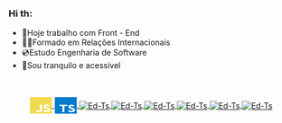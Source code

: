 ### Hi th:
- 🔭Hoje trabalho com Front - End
- 👨‍🎓Formado em Relações Internacionais
- 💿Estudo Engenharia de Software  
- 💪Sou tranquilo e acessível

<div align="center">
  <a href="https://github.com/Ed Mangilli>
  
</div>
Pe<div style="display: inline_block"><br>

<div align="center">
  <a href="https://github.com/Ed Mangilli">
</div>


  <div style="display: inline_block"><br>  
  <img align="center" alt="Ed-Js" height="30" width="40" src="https://raw.githubusercontent.com/devicons/devicon/master/icons/javascript/javascript-plain.svg">
  
  

  <img align="center" alt="Ed-Ts" height="30" width="40" src="https://raw.githubusercontent.com/devicons/devicon/master/icons/typescript/typescript-plain.svg">
  
  

  <img align="center" alt="Ed-Ts" height="30" width="40" src="https://img.shields.io/badge/Gmail-D14836?style=for-the-badge&logo=gmail&logoColor=white">
  
  
 
  <img align="center" alt="Ed-Ts" height="30" width="40" src="https://img.shields.io/badge/GroupMe-00AFF0?style=for-the-badge&logo=groupme&logoColor=white">
  
  

  <img align="center" alt="Ed-Ts" height="30" width="40" src="https://img.shields.io/badge/icq_new-black?style=for-the-badge&logo=icq&logolColor=42F425">
  
  

  <img align="center" alt="Ed-Ts" height="30" width="40" src="https://img.shields.io/badge/Signal-%23039BE5.svg?&style=for-the-badge&logo=Signal&logoColor=white">
  
    

  <img align="center" alt="Ed-Ts" height="30" width="40" src="https://img.shields.io/badge/WhatsApp-25D366?style=for-the-badge&logo=whatsapp&logoColor=white">



  <img align="center" alt="Ed-Ts" height="30" width="40" src="https://i0.wp.com/techwek.com/wp-content/uploads/2021/02/gif-cachorro-1.gif?resize=480%2C480&ssl=1">
  
  




